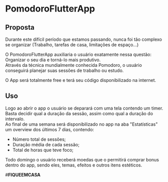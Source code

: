 # **PomodoroFlutterApp**

## **Proposta**

Durante este difícil período que estamos passando, nunca foi tão complexo se organizar (Trabalho, tarefas de casa, limitações de espaço...)

O PomodoroFlutterApp auxiliaria o usuário exatamente nessa questão: Organizar o seu dia e  torná-lo mais produtivo.<br/>
Através da técnica mundialmente conhecida Pomodoro, o usuário conseguirá planejar suas sessões de trabalho ou estudo.

O App será totalmente free e terá seu código disponibilizado na internet.

## **Uso**

Logo ao abrir o app o usuário se deparará com uma tela contendo um timer. Basta decidir qual a duração da sessão, assim como qual a duração do
intervalo.</br>
Ao final de uma semana será disponibilizado no app na aba "Estatísticas" um overview dos últimos 7 dias, contendo:
* Número total de sessões;
* Duração média de cada sessão;
* Total de horas que teve foco;

Todo domingo o usuário receberá moedas que o permitirá comprar bonus dentro do app, sendo eles, temas, efeitos e outros itens estéticos.



#**FIQUEEMCASA**


